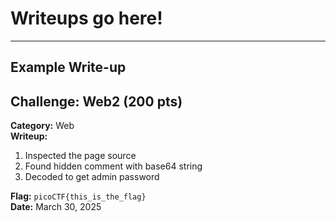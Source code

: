 # Writeups go here!

---

## Example Write-up

## Challenge: Web2 (200 pts)
**Category:** Web  
**Writeup:**
1. Inspected the page source
2. Found hidden comment with base64 string
3. Decoded to get admin password

**Flag:** `picoCTF{this_is_the_flag}`  
**Date:** March 30, 2025
